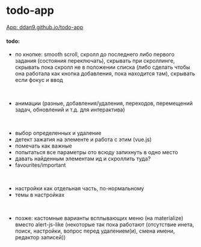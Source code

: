 # todo-app

[App: ddan9.github.io/todo-app](https://ddan9.github.io/todo-app)

#### todo:

- по кнопке: smooth scroll, скролл до последнего либо первого задания (состояния переключать), скрывать при скроллинге, скрывать пока скролл не в положении списка (либо сделать чтобы она работала как кнопка добавления, пока находится там), скрывать если фокус и ввод

<br/>

- анимации (разные, добавления/удаления, переходов, перемещений задач, обновлений и т.д. для интерактива)

<br/>

- выбор определенных и удаление
- детект зажатия на элементе и работа с этим (vue.js)
- помечать как важные
- попытаться все параметры ото всюду запихнуть в одно место
- давать найденным элементам ид и скроллить туда?
- favourites/important

<br/>

- настройки как отдельная часть, по-нормальному
- темы в настройках

<br/>

- позже: кастомные варианты всплывающих меню (на materialize) вместо alert-js-like (некоторые так пока работают (отсутствие инета, поиск, настройки, вопрос перед удалением(и), смена имени, редактор записей))
